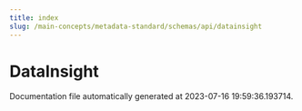 ```yaml
---
title: index
slug: /main-concepts/metadata-standard/schemas/api/datainsight
---
```


# DataInsight

Documentation file automatically generated at 2023-07-16 19:59:36.193714.
